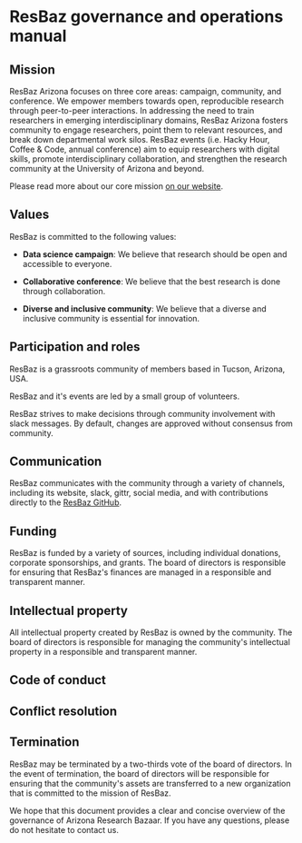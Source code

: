 # ResBaz governance and operations manual

## Mission

ResBaz Arizona focuses on three core areas: campaign, community, and conference. We empower members towards open, reproducible research through peer-to-peer interactions. In addressing the need to train researchers in emerging interdisciplinary domains, ResBaz Arizona fosters community to engage researchers, point them to relevant resources, and break down departmental work silos. ResBaz events (i.e. Hacky Hour, Coffee & Code, annual conference) aim to equip researchers with digital skills, promote interdisciplinary collaboration, and strengthen the research community at the University of Arizona and beyond.

Please read more about our core mission [on our website](https://github.com/resbazaz/core_mission).

## Values
ResBaz is committed to the following values:

- **Data science campaign**: We believe that research should be open and accessible to everyone.

- **Collaborative conference**: We believe that the best research is done through collaboration.

- **Diverse and inclusive community**: We believe that a diverse and inclusive community is essential for innovation.

## Participation and roles

ResBaz is a grassroots community of members based in Tucson, Arizona, USA.

ResBaz and it's events are led by a small group of volunteers. 

ResBaz strives to make decisions through community involvement with slack messages. By default, changes are approved without consensus from community. 

## Communication
ResBaz communicates with the community through a variety of channels, including its website, slack, gittr, social media, and with contributions directly to the [ResBaz GitHub](https://github.com/resbazaz).

## Funding
ResBaz is funded by a variety of sources, including individual donations, corporate sponsorships, and grants. The board of directors is responsible for ensuring that ResBaz's finances are managed in a responsible and transparent manner.

## Intellectual property
All intellectual property created by ResBaz is owned by the community. The board of directors is responsible for managing the community's intellectual property in a responsible and transparent manner.

## Code of conduct

## Conflict resolution


## Termination
ResBaz may be terminated by a two-thirds vote of the board of directors. In the event of termination, the board of directors will be responsible for ensuring that the community's assets are transferred to a new organization that is committed to the mission of ResBaz.

We hope that this document provides a clear and concise overview of the governance of Arizona Research Bazaar. If you have any questions, please do not hesitate to contact us.
